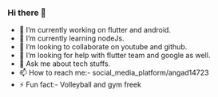 ### Hi there 👋

<!--
**angad14723/angad14723** is a ✨ _special_ ✨ repository because its `README.md` (this file) appears on your GitHub profile.

Here are some ideas to get you started:

-->

- 🔭 I’m currently working on flutter and android.
- 🌱 I’m currently learning nodeJs.
- 👯 I’m looking to collaborate on youtube and github.
- 🤔 I’m looking for help with flutter team and google as well.
- 💬 Ask me about tech stuffs.
- 📫 How to reach me:- social_media_platform/angad14723
- ⚡ Fun fact:- Volleyball and gym freek
